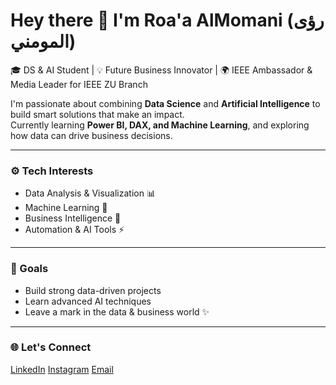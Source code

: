# Hey there 👋 I'm Roa'a AlMomani (رؤى المومني)

🎓 DS & AI Student | 💡 Future Business Innovator | 🌍 IEEE Ambassador & Media Leader for IEEE ZU Branch 

I'm passionate about combining **Data Science** and **Artificial Intelligence** to build smart solutions that make an impact.  
Currently learning **Power BI, DAX, and Machine Learning**, and exploring how data can drive business decisions.  

---

### ⚙️ Tech Interests
- Data Analysis & Visualization 📊  
- Machine Learning 🤖  
- Business Intelligence 🧠  
- Automation & AI Tools ⚡  

---

### 🎯 Goals
- Build strong data-driven projects  
- Learn advanced AI techniques  
- Leave a mark in the data & business world ✨  

---

### 🌐 Let's Connect
[LinkedIn](www.linkedin.com/in/roa’a-al-momani-36865a297)
[Instagram](https://www.instagram.com/r0aa_27_?igsh=bXJ2a2s4bTdmNmx1)
[Email](roaamomani48@gmail.com)

  


